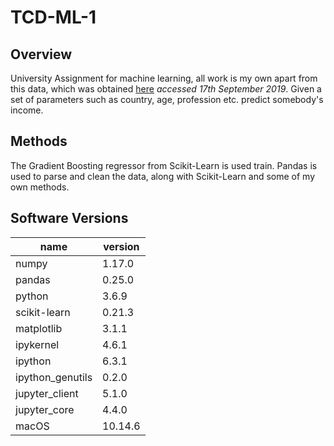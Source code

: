 # TCD-ML-1

## Overview

University Assignment for machine learning, all work is my own apart from this data, which was obtained [here](https://www.kaggle.com/c/tcdml1920-income-ind/data) *accessed 17th September 2019*. Given a set of parameters such as country, age, profession etc. predict somebody's income.

## Methods

The Gradient Boosting regressor from Scikit-Learn is used train. Pandas is used to parse and clean the data, along with Scikit-Learn and some of my own methods.

## Software Versions

|name|version|
|-|-|
|numpy|1.17.0|
|pandas|0.25.0|
|python|3.6.9|
|scikit-learn|0.21.3|
|matplotlib|3.1.1|
|ipykernel|4.6.1|
|ipython|6.3.1|
|ipython_genutils|0.2.0|
|jupyter_client|5.1.0|
|jupyter_core|4.4.0|  
|macOS|10.14.6|